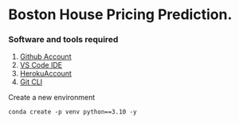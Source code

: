 # Boston House Pricing Prediction.
### Software and tools required

1. [Github Account](https://github.com)
2. [VS Code IDE](https://code.visualstudio.com/)
3. [HerokuAccount](https://heroku.com)
4. [Git CLI](https://git-scm.com/book/en/v2/Getting-Started-The-Command-Line)


Create a new environment
```
conda create -p venv python==3.10 -y
```
